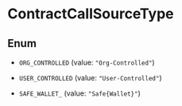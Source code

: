 

# ContractCallSourceType

## Enum


* `ORG_CONTROLLED` (value: `"Org-Controlled"`)

* `USER_CONTROLLED` (value: `"User-Controlled"`)

* `SAFE_WALLET_` (value: `"Safe{Wallet}"`)



